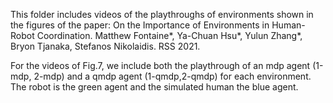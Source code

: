 This folder includes videos of the playthroughs of environments shown in the figures of the paper: 
On the Importance of Environments in Human-Robot Coordination. Matthew Fontaine*, Ya-Chuan Hsu*, Yulun Zhang*, Bryon Tjanaka, Stefanos Nikolaidis. RSS 2021. 


For the videos of Fig.7, we include both the playthrough of an mdp agent (1-mdp, 2-mdp) and a qmdp agent (1-qmdp,2-qmdp) for each environment. The robot is the green agent and the simulated human the blue agent.
